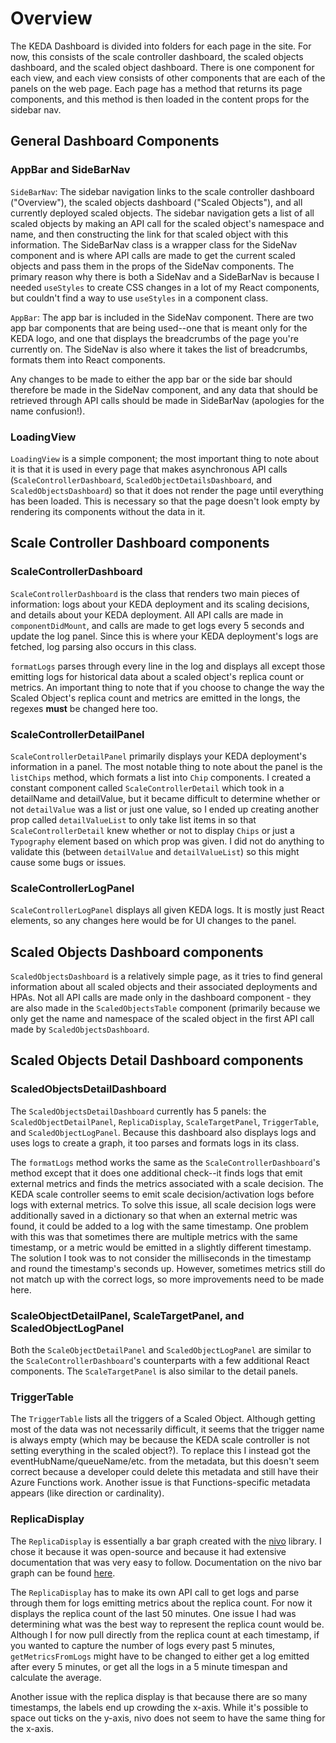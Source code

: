 # Overview

The KEDA Dashboard is divided into folders for each page in the site. For now, this consists of the scale controller dashboard, the scaled objects dashboard, and the scaled object dashboard. There is one component for each view, and each view consists of other components that are each of the panels on the web page. Each page has a method that returns its page components, and this method is then loaded in the content props for the sidebar nav. 

## General Dashboard Components

### AppBar and SideBarNav

`SideBarNav`: The sidebar navigation links to the scale controller dashboard ("Overview"), the scaled objects dashboard ("Scaled Objects"), and all currently deployed scaled objects. The sidebar navigation gets a list of all scaled objects by making an API call for the scaled object's namespace and name, and then constructing the link for that scaled object with this information. The SideBarNav class is a wrapper class for the SideNav component and is where API calls are made to get the current scaled objects and pass them in the props of the SideNav components. The primary reason why there is both a SideNav and a SideBarNav is because I needed `useStyles` to create CSS changes in a lot of my React components, but couldn't find a way to use `useStyles` in a component class.
	
`AppBar`: The app bar is included in the SideNav component. There are two app bar components that are being used--one that is meant only for the KEDA logo, and one that displays the breadcrumbs of the page you're currently on. The SideNav is also where it takes the list of breadcrumbs, formats them into React components. 
	
Any changes to be made to either the app bar or the side bar should therefore be made in the SideNav component, and any data that should be retrieved through API calls should be made in SideBarNav (apologies for the name confusion!).

### LoadingView

`LoadingView` is a simple component; the most important thing to note about it is that it is used in every page that makes asynchronous API calls (`ScaleControllerDashboard`, `ScaledObjectDetailsDashboard`, and `ScaledObjectsDashboard`) so that it does not render the page until everything has been loaded. This is necessary so that the page doesn't look empty by rendering its components without the data in it.


## Scale Controller Dashboard components

### ScaleControllerDashboard 

`ScaleControllerDashboard` is the class that renders two main pieces of information: logs about your KEDA deployment and its scaling decisions, and details about your KEDA deployment. All API calls are made in `componentDidMount`, and calls are made to get logs every 5 seconds and update the log panel. Since this is where your KEDA deployment's logs are fetched, log parsing also occurs in this class. 

`formatLogs` parses through every line in the log and displays all except those emitting logs for historical data about a scaled object's replica count or metrics. An important thing to note that if you choose to change the way the Scaled Object's replica count and metrics are emitted in the longs, the regexes **must** be changed here too.

### ScaleControllerDetailPanel 

`ScaleControllerDetailPanel` primarily displays your KEDA deployment's information in a panel. The most notable thing to note about the panel is the `listChips` method, which formats a list into `Chip` components. I created a constant component called `ScaleControllerDetail` which took in a detailName and detailValue, but it became difficult to determine whether or not `detailValue` was a list or just one value, so I ended up creating another prop called `detailValueList` to only take list items in so that `ScaleControllerDetail` knew whether or not to display `Chips` or just a `Typography` element based on which prop was given. I did not do anything to validate this (between `detailValue` and `detailValueList`) so this might cause some bugs or issues.

### ScaleControllerLogPanel

`ScaleControllerLogPanel` displays all given KEDA logs. It is mostly just React elements, so any changes here would be for UI changes to the panel.

## Scaled Objects Dashboard components

`ScaledObjectsDashboard` is a relatively simple page, as it tries to find general information about all scaled objects and their associated deployments and HPAs. Not all API calls are made only in the dashboard component - they are also made in the `ScaledObjectsTable` component (primarily because we only get the name and namespace of the scaled object in the first API call made by 
`ScaledObjectsDashboard`.


## Scaled Objects Detail Dashboard components

### ScaledObjectsDetailDashboard

The `ScaledObjectsDetailDashboard` currently has 5 panels: the `ScaledObjectDetailPanel`, `ReplicaDisplay`, `ScaleTargetPanel`, `TriggerTable`, and `ScaledObjectLogPanel`. Because this dashboard also displays logs and uses logs to create a graph, it too parses and formats logs in its class.

The `formatLogs` method works the same as the `ScaleControllerDashboard`'s method except that it does one additional check--it finds logs that emit external metrics and finds the metrics associated with a scale decision. The KEDA scale controller seems to emit scale decision/activation logs before logs with external metrics. To solve this issue, all scale decision logs were additionally saved in a dictionary so that when an external metric was found, it could be added to a log with the same timestamp. One problem with this was that sometimes there are multiple metrics with the same timestamp, or a metric would be emitted in a slightly different timestamp. The solution I took was to not consider the milliseconds in the timestamp and round the timestamp's seconds up. However, sometimes metrics still do not match up with the correct logs, so more improvements need to be made here.

### ScaleObjectDetailPanel, ScaleTargetPanel, and ScaledObjectLogPanel

Both the `ScaleObjectDetailPanel` and `ScaledObjectLogPanel` are similar to the `ScaleControllerDashboard`'s counterparts with a few additional React components. The `ScaleTargetPanel` is also similar to the detail panels.

### TriggerTable

The `TriggerTable` lists all the triggers of a Scaled Object. Although getting most of the data was not necessarily difficult, it seems that the trigger name is always empty (which may be because the KEDA scale controller is not setting everything in the scaled object?). To replace this I instead got the eventHubName/queueName/etc. from the metadata, but this doesn't seem correct because a developer could delete this metadata and still have their Azure Functions work. Another issue is that Functions-specific metadata appears (like direction or cardinality). 

### ReplicaDisplay

The `ReplicaDisplay` is essentially a bar graph created with the [nivo](https://github.com/plouc/nivo) library. I chose it because it was open-source and because it had extensive documentation that was very easy to follow. Documentation on the nivo bar graph can be found [here](https://nivo.rocks/bar/). 

The `ReplicaDisplay` has to make its own API call to get logs and parse through them for logs emitting metrics about the replica count. For now it displays the replica count of the last 50 minutes. One issue I had was determining what was the best way to represent the replica count would be. Although I for now pull directly from the replica count at each timestamp, if you wanted to capture the number of logs every past 5 minutes, `getMetricsFromLogs` might have to be changed to either get a log emitted after every 5 minutes, or get all the logs in a 5 minute timespan and calculate the average.

Another issue with the replica display is that because there are so many timestamps, the labels end up crowding the x-axis. While it's possible to space out ticks on the y-axis, nivo does not seem to have the same thing for the x-axis.
